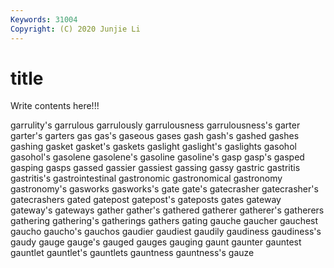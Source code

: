 ```yaml
---
Keywords: 31004
Copyright: (C) 2020 Junjie Li
---
```


# title

Write contents here!!!
 
garrulity's 
garrulous 
garrulously 
garrulousness 
garrulousness's 
garter 
garter's
garters 
gas 
gas's 
gaseous 
gases 
gash 
gash's 
gashed 
gashes 
gashing
gasket 
gasket's 
gaskets 
gaslight 
gaslight's 
gaslights 
gasohol 
gasohol's 
gasolene 
gasolene's
gasoline 
gasoline's 
gasp 
gasp's 
gasped 
gasping 
gasps 
gassed 
gassier 
gassiest
gassing 
gassy 
gastric 
gastritis 
gastritis's 
gastrointestinal 
gastronomic 
gastronomical 
gastronomy 
gastronomy's
gasworks 
gasworks's 
gate 
gate's 
gatecrasher 
gatecrasher's 
gatecrashers 
gated 
gatepost 
gatepost's
gateposts 
gates 
gateway 
gateway's 
gateways 
gather 
gather's 
gathered 
gatherer 
gatherer's
gatherers 
gathering 
gathering's 
gatherings 
gathers 
gating 
gauche 
gaucher 
gauchest 
gaucho
gaucho's 
gauchos 
gaudier 
gaudiest 
gaudily 
gaudiness 
gaudiness's 
gaudy 
gauge 
gauge's
gauged 
gauges 
gauging 
gaunt 
gaunter 
gauntest 
gauntlet 
gauntlet's 
gauntlets 
gauntness
gauntness's 
gauze 
